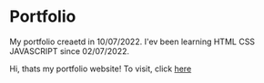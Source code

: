 # Portfolio
My portfolio creaetd in 10/07/2022. I'ev been learning HTML CSS JAVASCRIPT since 02/07/2022.

Hi, thats my portfolio website! To visit, click <a href="https://jeanclaudio96.github.io/Portfolio/#conhecimento" target="_blank">here</a>

